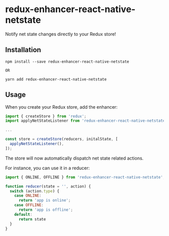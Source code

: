 # redux-enhancer-react-native-netstate
Notify net state changes directly to your Redux store!

## Installation

```
npm install --save redux-enhancer-react-native-netstate

OR

yarn add redux-enhancer-react-native-netstate
```

## Usage

When you create your Redux store, add the enhancer:

```javascript
import { createStore } from 'redux';
import applyNetStateListener from 'redux-enhancer-react-native-netstate';

...

const store = createStore(reducers, initalState, [
  applyNetStateListener(),
]);
```

The store will now automatically dispatch net state related actions.

For instance, you can use it in a reducer:
```javascript
import { ONLINE, OFFLINE } from 'redux-enhancer-react-native-netstate';

function reducer(state = '', action) {
  switch (action.type) {
    case ONLINE:
      return 'app is online';
    case OFFLINE:
      return 'app is offline';    
    default:
      return state
  }
}
```

